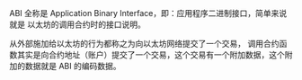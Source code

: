 ABI 全称是 Application Binary Interface，即：应用程序二进制接口，简单来说就是 以太坊的调用合约时的接口说明。

从外部施加给以太坊的行为都称之为向以太坊网络提交了一个交易， 调用合约函数其实是向合约地址（账户）提交了一个交易，这个交易有一个附加数据，这个附加的数据就是 ABI 的编码数据。



